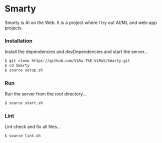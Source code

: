 # Smarty

Smarty is AI on the Web. It is a project where I try out AI/ML and web-app projects.

### Installation

Install the dependencies and devDependencies and start the server...

```sh
$ git clone https://github.com/ViRu-ThE-ViRuS/Smarty.git
$ cd Smarty
$ source setup.sh
```

### Run

Run the server from the root directory...

```sh
$ source start.sh
```

### Lint

Lint check and fix all files...

```sh
$ source lint.sh
```
